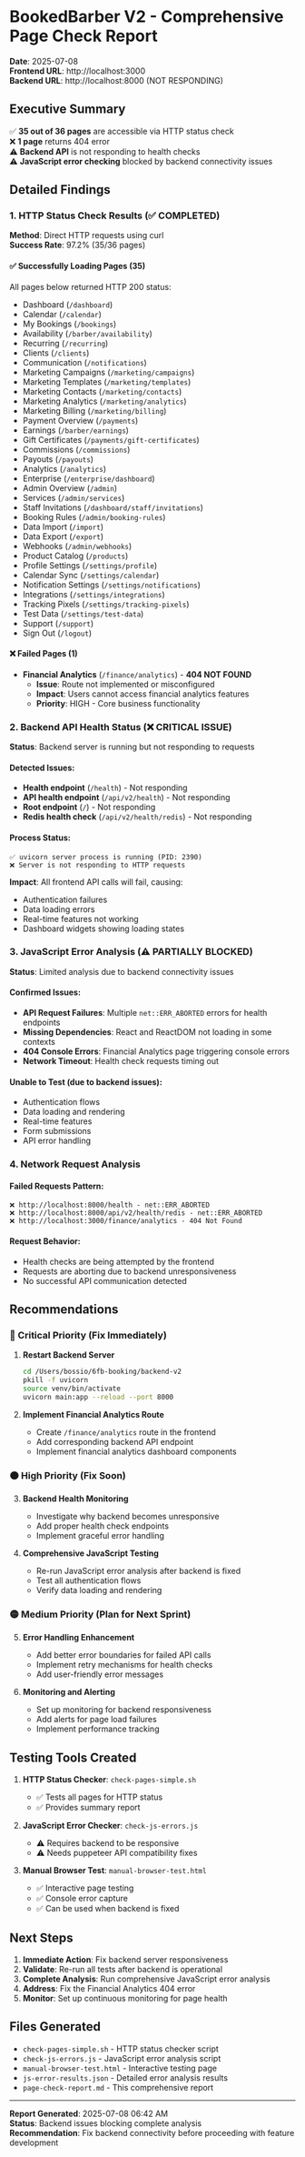 # BookedBarber V2 - Comprehensive Page Check Report

**Date**: 2025-07-08  
**Frontend URL**: http://localhost:3000  
**Backend URL**: http://localhost:8000 (NOT RESPONDING)

## Executive Summary

✅ **35 out of 36 pages** are accessible via HTTP status check  
❌ **1 page** returns 404 error  
⚠️ **Backend API** is not responding to health checks  
⚠️ **JavaScript error checking** blocked by backend connectivity issues

## Detailed Findings

### 1. HTTP Status Check Results (✅ COMPLETED)

**Method**: Direct HTTP requests using curl  
**Success Rate**: 97.2% (35/36 pages)

#### ✅ Successfully Loading Pages (35)
All pages below returned HTTP 200 status:

- Dashboard (`/dashboard`)
- Calendar (`/calendar`)
- My Bookings (`/bookings`)
- Availability (`/barber/availability`)
- Recurring (`/recurring`)
- Clients (`/clients`)
- Communication (`/notifications`)
- Marketing Campaigns (`/marketing/campaigns`)
- Marketing Templates (`/marketing/templates`)
- Marketing Contacts (`/marketing/contacts`)
- Marketing Analytics (`/marketing/analytics`)
- Marketing Billing (`/marketing/billing`)
- Payment Overview (`/payments`)
- Earnings (`/barber/earnings`)
- Gift Certificates (`/payments/gift-certificates`)
- Commissions (`/commissions`)
- Payouts (`/payouts`)
- Analytics (`/analytics`)
- Enterprise (`/enterprise/dashboard`)
- Admin Overview (`/admin`)
- Services (`/admin/services`)
- Staff Invitations (`/dashboard/staff/invitations`)
- Booking Rules (`/admin/booking-rules`)
- Data Import (`/import`)
- Data Export (`/export`)
- Webhooks (`/admin/webhooks`)
- Product Catalog (`/products`)
- Profile Settings (`/settings/profile`)
- Calendar Sync (`/settings/calendar`)
- Notification Settings (`/settings/notifications`)
- Integrations (`/settings/integrations`)
- Tracking Pixels (`/settings/tracking-pixels`)
- Test Data (`/settings/test-data`)
- Support (`/support`)
- Sign Out (`/logout`)

#### ❌ Failed Pages (1)
- **Financial Analytics** (`/finance/analytics`) - **404 NOT FOUND**
  - **Issue**: Route not implemented or misconfigured
  - **Impact**: Users cannot access financial analytics features
  - **Priority**: HIGH - Core business functionality

### 2. Backend API Health Status (❌ CRITICAL ISSUE)

**Status**: Backend server is running but not responding to requests

#### Detected Issues:
- **Health endpoint** (`/health`) - Not responding
- **API health endpoint** (`/api/v2/health`) - Not responding
- **Root endpoint** (`/`) - Not responding
- **Redis health check** (`/api/v2/health/redis`) - Not responding

#### Process Status:
```
✅ uvicorn server process is running (PID: 2390)
❌ Server is not responding to HTTP requests
```

**Impact**: All frontend API calls will fail, causing:
- Authentication failures
- Data loading errors
- Real-time features not working
- Dashboard widgets showing loading states

### 3. JavaScript Error Analysis (⚠️ PARTIALLY BLOCKED)

**Status**: Limited analysis due to backend connectivity issues

#### Confirmed Issues:
- **API Request Failures**: Multiple `net::ERR_ABORTED` errors for health endpoints
- **Missing Dependencies**: React and ReactDOM not loading in some contexts
- **404 Console Errors**: Financial Analytics page triggering console errors
- **Network Timeout**: Health check requests timing out

#### Unable to Test (due to backend issues):
- Authentication flows
- Data loading and rendering
- Real-time features
- Form submissions
- API error handling

### 4. Network Request Analysis

#### Failed Requests Pattern:
```
❌ http://localhost:8000/health - net::ERR_ABORTED
❌ http://localhost:8000/api/v2/health/redis - net::ERR_ABORTED
❌ http://localhost:3000/finance/analytics - 404 Not Found
```

#### Request Behavior:
- Health checks are being attempted by the frontend
- Requests are aborting due to backend unresponsiveness
- No successful API communication detected

## Recommendations

### 🔴 Critical Priority (Fix Immediately)

1. **Restart Backend Server**
   ```bash
   cd /Users/bossio/6fb-booking/backend-v2
   pkill -f uvicorn
   source venv/bin/activate
   uvicorn main:app --reload --port 8000
   ```

2. **Implement Financial Analytics Route**
   - Create `/finance/analytics` route in the frontend
   - Add corresponding backend API endpoint
   - Implement financial analytics dashboard components

### 🟠 High Priority (Fix Soon)

3. **Backend Health Monitoring**
   - Investigate why backend becomes unresponsive
   - Add proper health check endpoints
   - Implement graceful error handling

4. **Comprehensive JavaScript Testing**
   - Re-run JavaScript error analysis after backend is fixed
   - Test all authentication flows
   - Verify data loading and rendering

### 🟡 Medium Priority (Plan for Next Sprint)

5. **Error Handling Enhancement**
   - Add better error boundaries for failed API calls
   - Implement retry mechanisms for health checks
   - Add user-friendly error messages

6. **Monitoring and Alerting**
   - Set up monitoring for backend responsiveness
   - Add alerts for page load failures
   - Implement performance tracking

## Testing Tools Created

1. **HTTP Status Checker**: `check-pages-simple.sh`
   - ✅ Tests all pages for HTTP status
   - ✅ Provides summary report

2. **JavaScript Error Checker**: `check-js-errors.js`
   - ⚠️ Requires backend to be responsive
   - ⚠️ Needs puppeteer API compatibility fixes

3. **Manual Browser Test**: `manual-browser-test.html`
   - ✅ Interactive page testing
   - ✅ Console error capture
   - ✅ Can be used when backend is fixed

## Next Steps

1. **Immediate Action**: Fix backend server responsiveness
2. **Validate**: Re-run all tests after backend is operational
3. **Complete Analysis**: Run comprehensive JavaScript error analysis
4. **Address**: Fix the Financial Analytics 404 error
5. **Monitor**: Set up continuous monitoring for page health

## Files Generated

- `check-pages-simple.sh` - HTTP status checker script
- `check-js-errors.js` - JavaScript error analysis script
- `manual-browser-test.html` - Interactive testing page
- `js-error-results.json` - Detailed error analysis results
- `page-check-report.md` - This comprehensive report

---

**Report Generated**: 2025-07-08 06:42 AM  
**Status**: Backend issues blocking complete analysis  
**Recommendation**: Fix backend connectivity before proceeding with feature development